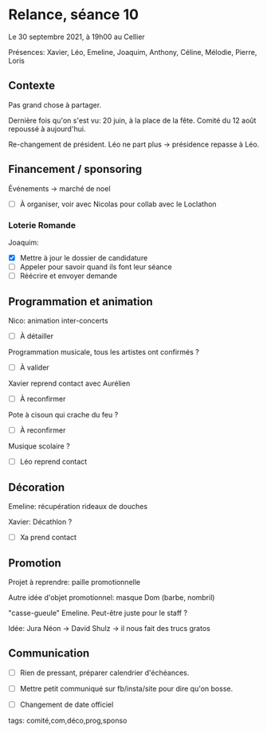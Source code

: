 # Relance, séance 10

Le 30 septembre 2021, à 19h00 au Cellier

Présences: Xavier, Léo, Emeline, Joaquim, Anthony, Céline, Mélodie, Pierre, Loris

## Contexte

Pas grand chose à partager.

Dernière fois qu'on s'est vu: 20 juin, à la place de la fête.
Comité du 12 août repoussé à aujourd'hui.

Re-changement de président. Léo ne part plus -> présidence repasse à Léo.

## Financement / sponsoring

Événements -> marché de noel

- [ ] À organiser, voir avec Nicolas pour collab avec le Loclathon

### Loterie Romande

Joaquim:

- [x] Mettre à jour le dossier de candidature
- [ ] Appeler pour savoir quand ils font leur séance
- [ ] Réécrire et envoyer demande

## Programmation et animation

Nico: animation inter-concerts

- [ ] À détailler

Programmation musicale, tous les artistes ont confirmés ?

- [ ] À valider

Xavier reprend contact avec Aurélien

- [ ] À reconfirmer

Pote à cisoun qui crache du feu ?

- [ ] À reconfirmer

Musique scolaire ?

- [ ] Léo reprend contact

## Décoration

Emeline: récupération rideaux de douches

Xavier: Décathlon ?

- [ ] Xa prend contact

## Promotion

Projet à reprendre: paille promotionnelle

Autre idée d'objet promotionnel: masque Dom (barbe, nombril)

"casse-gueule" Emeline.
Peut-être juste pour le staff ?

Idée: Jura Néon -> David Shulz -> il nous fait des trucs gratos

## Communication

- [ ] Rien de pressant, préparer calendrier d'échéances.

- [ ] Mettre petit communiqué sur fb/insta/site pour dire qu'on bosse.

- [ ] Changement de date officiel





tags: comité,com,déco,prog,sponso
